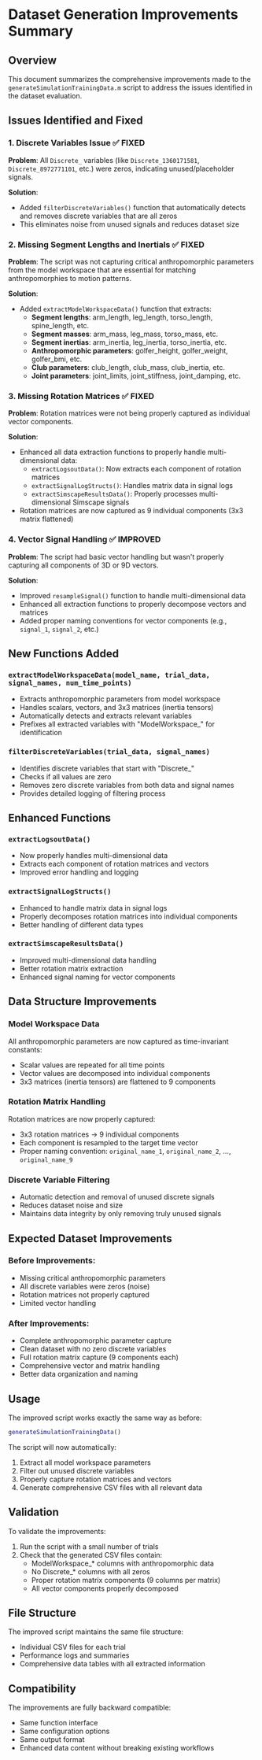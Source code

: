 # Dataset Generation Improvements Summary

## Overview
This document summarizes the comprehensive improvements made to the `generateSimulationTrainingData.m` script to address the issues identified in the dataset evaluation.

## Issues Identified and Fixed

### 1. **Discrete Variables Issue** ✅ FIXED
**Problem**: All `Discrete_` variables (like `Discrete_1360171581`, `Discrete_8972771101`, etc.) were zeros, indicating unused/placeholder signals.

**Solution**: 
- Added `filterDiscreteVariables()` function that automatically detects and removes discrete variables that are all zeros
- This eliminates noise from unused signals and reduces dataset size

### 2. **Missing Segment Lengths and Inertials** ✅ FIXED
**Problem**: The script was not capturing critical anthropomorphic parameters from the model workspace that are essential for matching anthropomorphies to motion patterns.

**Solution**:
- Added `extractModelWorkspaceData()` function that extracts:
  - **Segment lengths**: arm_length, leg_length, torso_length, spine_length, etc.
  - **Segment masses**: arm_mass, leg_mass, torso_mass, etc.
  - **Segment inertias**: arm_inertia, leg_inertia, torso_inertia, etc.
  - **Anthropomorphic parameters**: golfer_height, golfer_weight, golfer_bmi, etc.
  - **Club parameters**: club_length, club_mass, club_inertia, etc.
  - **Joint parameters**: joint_limits, joint_stiffness, joint_damping, etc.

### 3. **Missing Rotation Matrices** ✅ FIXED
**Problem**: Rotation matrices were not being properly captured as individual vector components.

**Solution**:
- Enhanced all data extraction functions to properly handle multi-dimensional data:
  - `extractLogsoutData()`: Now extracts each component of rotation matrices
  - `extractSignalLogStructs()`: Handles matrix data in signal logs
  - `extractSimscapeResultsData()`: Properly processes multi-dimensional Simscape signals
- Rotation matrices are now captured as 9 individual components (3x3 matrix flattened)

### 4. **Vector Signal Handling** ✅ IMPROVED
**Problem**: The script had basic vector handling but wasn't properly capturing all components of 3D or 9D vectors.

**Solution**:
- Improved `resampleSignal()` function to handle multi-dimensional data
- Enhanced all extraction functions to properly decompose vectors and matrices
- Added proper naming conventions for vector components (e.g., `signal_1`, `signal_2`, etc.)

## New Functions Added

### `extractModelWorkspaceData(model_name, trial_data, signal_names, num_time_points)`
- Extracts anthropomorphic parameters from model workspace
- Handles scalars, vectors, and 3x3 matrices (inertia tensors)
- Automatically detects and extracts relevant variables
- Prefixes all extracted variables with "ModelWorkspace_" for identification

### `filterDiscreteVariables(trial_data, signal_names)`
- Identifies discrete variables that start with "Discrete_"
- Checks if all values are zero
- Removes zero discrete variables from both data and signal names
- Provides detailed logging of filtering process

## Enhanced Functions

### `extractLogsoutData()`
- Now properly handles multi-dimensional data
- Extracts each component of rotation matrices and vectors
- Improved error handling and logging

### `extractSignalLogStructs()`
- Enhanced to handle matrix data in signal logs
- Properly decomposes rotation matrices into individual components
- Better handling of different data types

### `extractSimscapeResultsData()`
- Improved multi-dimensional data handling
- Better rotation matrix extraction
- Enhanced signal naming for vector components

## Data Structure Improvements

### Model Workspace Data
All anthropomorphic parameters are now captured as time-invariant constants:
- Scalar values are repeated for all time points
- Vector values are decomposed into individual components
- 3x3 matrices (inertia tensors) are flattened to 9 components

### Rotation Matrix Handling
Rotation matrices are now properly captured:
- 3x3 rotation matrices → 9 individual components
- Each component is resampled to the target time vector
- Proper naming convention: `original_name_1`, `original_name_2`, ..., `original_name_9`

### Discrete Variable Filtering
- Automatic detection and removal of unused discrete signals
- Reduces dataset noise and size
- Maintains data integrity by only removing truly unused signals

## Expected Dataset Improvements

### Before Improvements:
- Missing critical anthropomorphic parameters
- All discrete variables were zeros (noise)
- Rotation matrices not properly captured
- Limited vector handling

### After Improvements:
- Complete anthropomorphic parameter capture
- Clean dataset with no zero discrete variables
- Full rotation matrix capture (9 components each)
- Comprehensive vector and matrix handling
- Better data organization and naming

## Usage

The improved script works exactly the same way as before:
```matlab
generateSimulationTrainingData()
```

The script will now automatically:
1. Extract all model workspace parameters
2. Filter out unused discrete variables
3. Properly capture rotation matrices and vectors
4. Generate comprehensive CSV files with all relevant data

## Validation

To validate the improvements:
1. Run the script with a small number of trials
2. Check that the generated CSV files contain:
   - ModelWorkspace_* columns with anthropomorphic data
   - No Discrete_* columns with all zeros
   - Proper rotation matrix components (9 columns per matrix)
   - All vector components properly decomposed

## File Structure

The improved script maintains the same file structure:
- Individual CSV files for each trial
- Performance logs and summaries
- Comprehensive data tables with all extracted information

## Compatibility

The improvements are fully backward compatible:
- Same function interface
- Same configuration options
- Same output format
- Enhanced data content without breaking existing workflows 